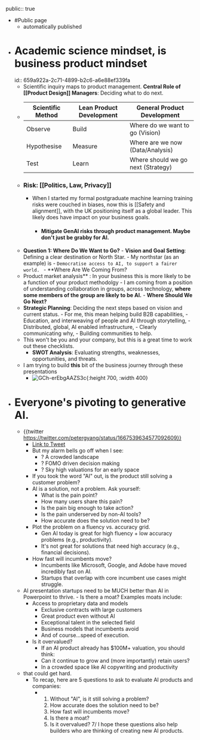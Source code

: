 public:: true

- #Public page
	 - automatically published
- # Academic science mindset, is business product mindset
  id:: 659a922a-2c71-4899-b2c6-a6e88ef339fa
	- Scientific inquiry maps to product management. **Central Role of [[Product Design]] Managers**: Deciding what to do next.
	- | **Scientific Method** | **Lean Product Development** | **General Product Development** |
	  | ---- | ---- | ---- |
	  | Observe | Build | Where do we want to go (Vision) |
	  | Hypothesise | Measure | Where are we now (Data/Analysis) |
	  | Test | Learn | Where should we go next (Strategy) |
	- ### Risk: [[Politics, Law, Privacy]]
		- When I started my formal postgraduate machine learning training risks were couched in biases, now this is [[Safety and alignment]], with the UK positioning itself as a global leader. This likely does have impact on your business goals.
			- #### Mitigate GenAI risks through product management. Maybe don't just be grabby for AI.
	 - **Question 1: Where Do We Want to Go?**
				- **Vision and Goal Setting**: Defining a clear destination or North Star.
					- My northstar (as an example) is
					- ```Democratise access to AI, to support a fairer world. ```
			- **Where Are We Coming From?
	 - Product market analysis** :  In your business this is more likely to be a function of your product methodolgy
				- I am coming from a position of understanding collaboration in groups, across technology, 
				  **where some members of the group are likely to be AI.**
			- **Where Should We Go Next?**
	 - **Strategic Planning**: Deciding the next steps based on vision and current status.
				- For me, this mean helping build B2B capabilities,
				- Education, and interweaving of people and AI through storytelling,
				- Distributed, global, AI enabled infrastructure,
				- Clearly communicating why,
				- Building communities to help.
	- This won't be you and your company, but this is a great time to work out these checklists.
		- **SWOT Analysis**: Evaluating strengths, weaknesses, opportunities, and threats.
	 - I am trying to build **this** bit of the business journey through these presentations
		- ![GCh-erEbgAAZS3c](../assets/GCh-erEbgAAZS3c.jpeg){:height 700, :width 400}
- # Everyone's pivoting to generative AI.
	- {{twitter https://twitter.com/petergyang/status/1667539634577092609}}
		- [Link to Tweet](https://twitter.com/petergyang/status/1667539634577092609)
		- But my alarm bells go off when I see:
			- ? A crowded landscape
			- ? FOMO driven decision making
			- ? Sky high valuations for an early space
		- If you took the word "AI" out, is the product still solving a customer problem?
		- AI is a solution, not a problem. Ask yourself:
			- What is the pain point?
			- How many users share this pain?
			- Is the pain big enough to take action?
			- Is the pain underserved by non-AI tools?
			- How accurate does the solution need to be?
		- Plot the problem on a fluency vs. accuracy grid.
			- Gen AI today is great for high fluency + low accuracy problems (e.g., productivity).
			- It's not great for solutions that need high accuracy (e.g., financial decisions).
		- How fast will incumbents move?
			- Incumbents like Microsoft, Google, and Adobe have moved incredibly fast on AI.
			- Startups that overlap with core incumbent use cases might struggle.
	 - AI presentation startups need to be MUCH better than AI in Powerpoint to thrive.
			- Is there a moat? Examples moats include:
		- Access to proprietary data and models
			- Exclusive contracts with large customers
			- Great product even without AI
			- Exceptional talent in the selected field
			- Business models that incumbents avoid
			- And of course...speed of execution.
		- Is it overvalued?
			- If an AI product already has $100M+ valuation, you should think:
			- Can it continue to grow and (more importantly) retain users?
			- In a crowded space like AI copywriting and productivity
	 - that could get hard.
		- To recap, here are 5 questions to ask to evaluate AI products and companies:
			- 1. Without "AI", is it still solving a problem?
			  2. How accurate does the solution need to be?
			  3. How fast will incumbents move?
			  4. Is there a moat?
			  5. Is it overvalued?
			  7/ I hope these questions also help builders who are thinking of creating new AI products.
